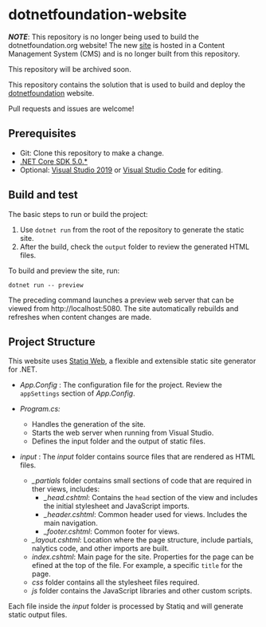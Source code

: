 # dotnetfoundation-website

***NOTE***: This repository is no longer being used to build the dotnetfoundation.org website! The new [site](https://dotnetfoundation.org/) is hosted in a Content Management System (CMS) and is no longer built from this repository.

This repository will be archived soon.

This repository contains the solution that is used to build and deploy the [dotnetfoundation](https://dotnetfoundation.org/) website.

Pull requests and issues are welcome!

## Prerequisites

* Git: Clone this repository to make a change.
* [.NET Core SDK 5.0.\*](https://dotnet.microsoft.com/download)
* Optional: [Visual Studio 2019](https://visualstudio.microsoft.com/vs/) or [Visual Studio Code](https://code.visualstudio.com/) for editing.

## Build and test

The basic steps to run or build the project:

1. Use `dotnet run` from the root of the repository to generate the static site.
1. After the build, check the `output` folder to review the generated HTML files.

To build and preview the site, run:

 ```
 dotnet run -- preview
 ```
 
The preceding command launches a preview web server that can be viewed from http://localhost:5080. The site automatically rebuilds and refreshes when content changes are made.

## Project Structure

This website uses [Statiq Web](https://github.com/statiqdev/Statiq.Web), a flexible and extensible static site generator for .NET.

* *App.Config* : The configuration file for the project. Review the `appSettings` section of *App.Config*.
* *Program.cs:*
    * Handles the generation of the site.
    <!-- consider deleting next line -->
    * Starts the web server when running from Visual Studio.
    * Defines the input folder and the output of static files.

* *input* : The *input* folder contains source files that are rendered as HTML files.
  * *_partials* folder contains small sections of code that are required in ther views, includes:
      * *_head.cshtml*: Contains the `head` section of the view and includes the initial stylesheet and JavaScript imports.
      * *_header.cshtml*: Common header used for views. Includes the main navigation.
      * *_footer.cshtml*: Common footer for views.
  * *_layout.cshtml*: Location where the page structure, include partials, nalytics code, and other imports are built.
  * *index.cshtml*: Main page for the site. Properties for the page can be efined at the top of the file. For example, a specific `title` for the page.
  * *css* folder contains all the stylesheet files required.
  * *js* folder contains the JavaScript libraries and other custom scripts.

Each file inside the *input* folder is processed by Statiq and will generate static output files.

